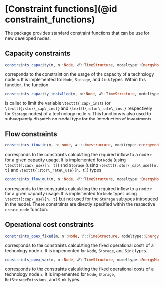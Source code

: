 # [Constraint functions](@id constraint_functions)

The package provides standard constraint functions that can be use for new developed nodes.

## Capacity constraints

```julia
constraints_capacity(m, n::Node, 𝒯::TimeStructure, modeltype::EnergyModel)
```

correponds to the constraint on the usage of the capacity of a technology node ``n``.
It is implemented for `Node`, `Storage`, and `Sink` types.
Within this function, the function

```julia
constraints_capacity_installed(m, n::Node, 𝒯::TimeStructure, modeltype::EnergyModel)
```

is called to limit the variable ``\texttt{:cap\_inst}`` (or ``\texttt{:stor\_cap\_inst}`` and ``\texttt{:stor\_rate\_inst}`` respectively for `Storage` nodes) of a technology node ``n``.
This functions is also used to subsequently dispatch on model type for the introduction of investments.

## Flow constraints

```julia
constraints_flow_in(m, n::Node, 𝒯::TimeStructure, modeltype::EnergyModel)
```

corresponds to the constraints calculating the required inflow to a node ``n`` for a given capacity usage.
It is implemented for `Node` (using ``\texttt{:cap\_use}[n, t]``) and `Storage` (using ``\texttt{:stor\_cap\_use}[n, t]`` and ``\texttt{:stor\_rate\_use}[n, t]``) types.

```julia
constraints_flow_out(m, n::Node, 𝒯::TimeStructure, modeltype::EnergyModel)
```

corresponds to the constraints calculating the required inflow to a node ``n`` for a given capacity usage.
It is implemented for `Node` types using ``\texttt{:cap\_use}[n, t]`` but not used for the `Storage` subtypes introduced in the model.
These constraints are directly specified within the respective `create_node` function.

## Operational cost constraints

```julia
constraints_opex_fixed(m, n::Node, 𝒯::TimeStructure, modeltype::EnergyModel)
```

corresponds to the constraints calculating the fixed operational costs of a technology node ``n``.
It is implemented for `Node`, `Storage`, and `Sink` types.

```julia
constraints_opex_var(m, n::Node, 𝒯::TimeStructure, modeltype::EnergyModel)
```

corresponds to the constraints calculating the fixed operational costs of a technology node ``n``.
It is implemented for `Node`, `Storage`, `RefStorageEmissions`, and `Sink` types.
